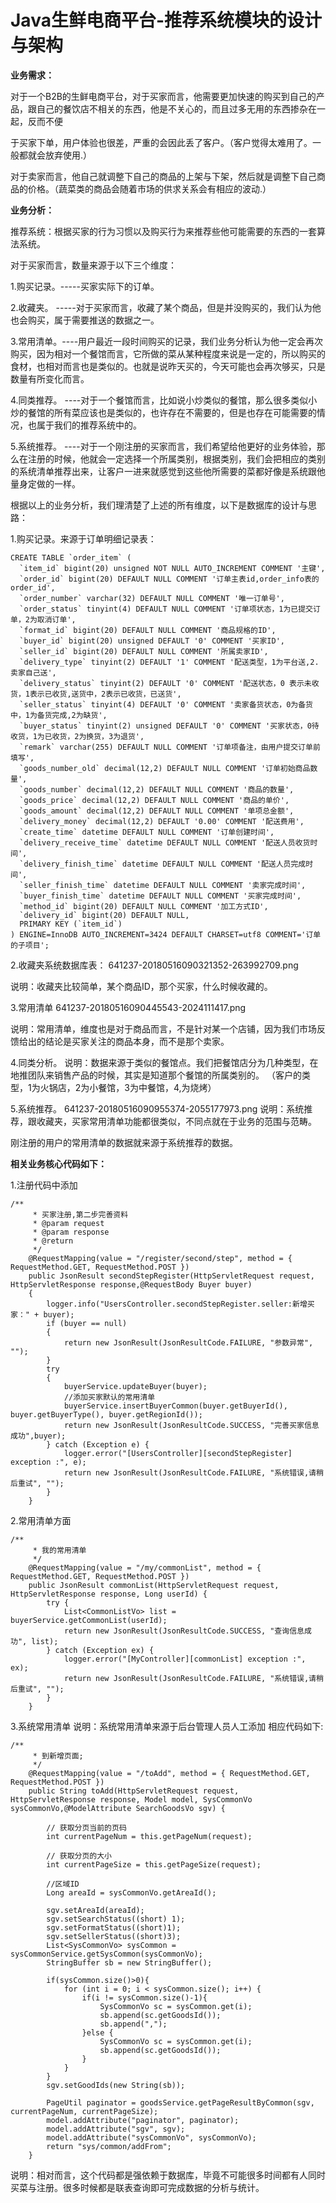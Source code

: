 # Java生鲜电商平台-推荐系统模块的设计与架构

**业务需求：**

对于一个B2B的生鲜电商平台，对于买家而言，他需要更加快速的购买到自己的产品，跟自己的餐饮店不相关的东西，他是不关心的，而且过多无用的东西掺杂在一起，反而不便

于买家下单，用户体验也很差，严重的会因此丢了客户。（客户觉得太难用了。一般都就会放弃使用.）

对于卖家而言，他自己就调整下自己的商品的上架与下架，然后就是调整下自己商品的价格。（蔬菜类的商品会随着市场的供求关系会有相应的波动.）

**业务分析：**

推荐系统：根据买家的行为习惯以及购买行为来推荐些他可能需要的东西的一套算法系统。

对于买家而言，数量来源于以下三个维度：

1.购买记录。-----买家实际下的订单。

2.收藏夹。   -----对于买家而言，收藏了某个商品，但是并没购买的，我们认为他也会购买，属于需要推送的数据之一。

3.常用清单。----用户最近一段时间购买的记录，我们业务分析认为他一定会再次购买，因为相对一个餐馆而言，它所做的菜从某种程度来说是一定的，所以购买的食材，也相对而言也是类似的。也就是说昨天买的，今天可能也会再次够买，只是数量有所变化而言。

4.同类推荐。  ----对于一个餐馆而言，比如说小炒类似的餐馆，那么很多类似小炒的餐馆的所有菜应该也是类似的，也许存在不需要的，但是也存在可能需要的情况，也属于我们的推荐系统中的。

5.系统推荐。  ----对于一个刚注册的买家而言，我们希望给他更好的业务体验，那么在注册的时候，他就会一定选择一个所属类别，根据类别，我们会把相应的类别的系统清单推荐出来，让客户一进来就感觉到这些他所需要的菜都好像是系统跟他量身定做的一样。


根据以上的业务分析，我们理清楚了上述的所有维度，以下是数据库的设计与思路：

1.购买记录。来源于订单明细记录表：


```
CREATE TABLE `order_item` (
  `item_id` bigint(20) unsigned NOT NULL AUTO_INCREMENT COMMENT '主键',
  `order_id` bigint(20) DEFAULT NULL COMMENT '订单主表id,order_info表的order_id',
  `order_number` varchar(32) DEFAULT NULL COMMENT '唯一订单号',
  `order_status` tinyint(4) DEFAULT NULL COMMENT '订单项状态，1为已提交订单，2为取消订单',
  `format_id` bigint(20) DEFAULT NULL COMMENT '商品规格的ID',
  `buyer_id` bigint(20) unsigned DEFAULT '0' COMMENT '买家ID',
  `seller_id` bigint(20) DEFAULT NULL COMMENT '所属卖家ID',
  `delivery_type` tinyint(2) DEFAULT '1' COMMENT '配送类型，1为平台送,2.卖家自己送',
  `delivery_status` tinyint(2) DEFAULT '0' COMMENT '配送状态，0 表示未收货，1表示已收货,送货中，2表示已收货，已送货',
  `seller_status` tinyint(4) DEFAULT '0' COMMENT '卖家备货状态，0为备货中，1为备货完成,2为缺货',
  `buyer_status` tinyint(2) unsigned DEFAULT '0' COMMENT '买家状态，0待收货，1为已收货，2为换货，3为退货',
  `remark` varchar(255) DEFAULT NULL COMMENT '订单项备注，由用户提交订单前填写',
  `goods_number_old` decimal(12,2) DEFAULT NULL COMMENT '订单初始商品数量',
  `goods_number` decimal(12,2) DEFAULT NULL COMMENT '商品的数量',
  `goods_price` decimal(12,2) DEFAULT NULL COMMENT '商品的单价',
  `goods_amount` decimal(12,2) DEFAULT NULL COMMENT '单项总金额',
  `delivery_money` decimal(12,2) DEFAULT '0.00' COMMENT '配送费用',
  `create_time` datetime DEFAULT NULL COMMENT '订单创建时间',
  `delivery_receive_time` datetime DEFAULT NULL COMMENT '配送人员收货时间',
  `delivery_finish_time` datetime DEFAULT NULL COMMENT '配送人员完成时间',
  `seller_finish_time` datetime DEFAULT NULL COMMENT '卖家完成时间',
  `buyer_finish_time` datetime DEFAULT NULL COMMENT '买家完成时间',
  `method_id` bigint(20) DEFAULT NULL COMMENT '加工方式ID',
  `delivery_id` bigint(20) DEFAULT NULL,
  PRIMARY KEY (`item_id`)
) ENGINE=InnoDB AUTO_INCREMENT=3424 DEFAULT CHARSET=utf8 COMMENT='订单的子项目';
```

2.收藏夹系统数据库表：
641237-20180516090321352-263992709.png

说明：收藏夹比较简单，某个商品ID，那个买家，什么时候收藏的。

3.常用清单
641237-20180516090445543-2024111417.png

说明：常用清单，维度也是对于商品而言，不是针对某一个店铺，因为我们市场反馈给出的结论是买家关注的商品本身，而不是那个卖家。

4.同类分析。
说明：数据来源于类似的餐馆点。我们把餐馆店分为几种类型，在地推团队来销售产品的时候，其实是知道那个餐馆的所属类别的。
（客户的类型，1为火锅店，2为小餐馆，3为中餐馆，4,为烧烤）

5.系统推荐。
641237-20180516090955374-2055177973.png
说明：系统推荐，跟收藏夹，买家常用清单功能都很类似，不同点就在于业务的范围与范畴。

刚注册的用户的常用清单的数据就来源于系统推荐的数据。


**相关业务核心代码如下：**

1.注册代码中添加


```
/**
     * 买家注册,第二步完善资料
     * @param request
     * @param response
     * @return
     */
    @RequestMapping(value = "/register/second/step", method = { RequestMethod.GET, RequestMethod.POST })
    public JsonResult secondStepRegister(HttpServletRequest request, HttpServletResponse response,@RequestBody Buyer buyer) 
    {
        logger.info("UsersController.secondStepRegister.seller:新增买家：" + buyer);
        if (buyer == null)
        {
            return new JsonResult(JsonResultCode.FAILURE, "参数异常", "");
        }
        try 
        {
            buyerService.updateBuyer(buyer);
            //添加买家默认的常用清单
            buyerService.insertBuyerCommon(buyer.getBuyerId(), buyer.getBuyerType(), buyer.getRegionId());
            return new JsonResult(JsonResultCode.SUCCESS, "完善买家信息成功",buyer);
        } catch (Exception e) {
            logger.error("[UsersController][secondStepRegister] exception :", e);
            return new JsonResult(JsonResultCode.FAILURE, "系统错误,请稍后重试", "");
        }
    }
```
2.常用清单方面


```
/**
     * 我的常用清单
     */
    @RequestMapping(value = "/my/commonList", method = { RequestMethod.GET, RequestMethod.POST })
    public JsonResult commonList(HttpServletRequest request, HttpServletResponse response, Long userId) {
        try {
            List<CommonListVo> list = buyerService.getCommonList(userId);
            return new JsonResult(JsonResultCode.SUCCESS, "查询信息成功", list);
        } catch (Exception ex) {
            logger.error("[MyController][commonList] exception :", ex);
            return new JsonResult(JsonResultCode.FAILURE, "系统错误,请稍后重试", "");
        }
    }
```
3.系统常用清单
说明：系统常用清单来源于后台管理人员人工添加
相应代码如下:


```
/**
     * 到新增页面;
     */
    @RequestMapping(value = "/toAdd", method = { RequestMethod.GET, RequestMethod.POST })
    public String toAdd(HttpServletRequest request, HttpServletResponse response, Model model, SysCommonVo sysCommonVo,@ModelAttribute SearchGoodsVo sgv) {
        
        // 获取分页当前的页码
        int currentPageNum = this.getPageNum(request);
        
        // 获取分页的大小
        int currentPageSize = this.getPageSize(request);
        
        //区域ID
        Long areaId = sysCommonVo.getAreaId();
        
        sgv.setAreaId(areaId);
        sgv.setSearchStatus((short) 1);
        sgv.setFormatStatus((short)1);
        sgv.setSellerStatus((short)3);
        List<SysCommonVo> sysCommon = sysCommonService.getSysCommon(sysCommonVo);
        StringBuffer sb = new StringBuffer();
        
        if(sysCommon.size()>0){
            for (int i = 0; i < sysCommon.size(); i++) {
                if(i != sysCommon.size()-1){
                    SysCommonVo sc = sysCommon.get(i);
                    sb.append(sc.getGoodsId());
                    sb.append(",");
                }else {
                    SysCommonVo sc = sysCommon.get(i);
                    sb.append(sc.getGoodsId());
                }
            }
        }
        sgv.setGoodIds(new String(sb));
        
        PageUtil paginator = goodsService.getPageResultByCommon(sgv, currentPageNum, currentPageSize);
        model.addAttribute("paginator", paginator);
        model.addAttribute("sgv", sgv);
        model.addAttribute("sysCommonVo", sysCommonVo);
        return "sys/common/addFrom";
    }
```
说明：相对而言，这个代码都是强依赖于数据库，毕竟不可能很多时间都有人同时买菜与注册。很多时候都是联表查询即可完成数据的分析与统计。


